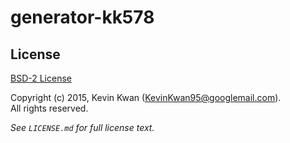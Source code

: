﻿# generator-kk578

## License

[BSD-2 License](http://opensource.org/licenses/bsd-license.php)

Copyright (c) 2015, Kevin Kwan (KevinKwan95@googlemail.com).  
All rights reserved.

*See `LICENSE.md` for full license text.*
